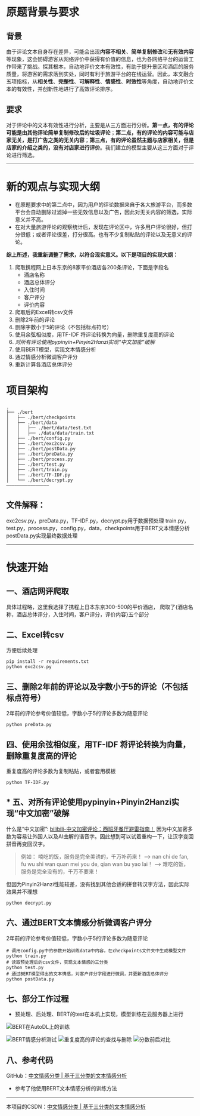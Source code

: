 # 原题背景与要求

## 背景
由于评论文本自身存在差异，可能会出现**内容不相关**、**简单复制修改**和**无有效内容**等现象，这会妨碍游客从网络评价中获得有价值的信息，也为各网络平台的运营工作带来了挑战。探其根本，自动地评价文本有效性，有助于提升景区和酒店的服务质量，将游客的需求落到实处，同时有利于旅游平台的在线运营。因此，本文融合五项指标，从**相关性**、**完整性**、**可解释性**、**情感性**、**时效性**等角度，自动地评价文本的有效性，并创新性地进行了高效评论排序。

## 要求
对于评论中的文本有效性进行分析，主要是从三方面进行分析。**第一点，有的评论可能是由其他评论简单复制修改后的垃圾评论**；**第二点，有的评论的内容可能与店家无关，是打广告之类的无关内容**；**第三点，有的评论虽然主题与店家相关，但是店家的介绍之类的，没有对店家进行评价**。我们建立的模型主要从这三方面对于评论进行筛选。

---
# 新的观点与实现大纲
+ 在原题要求中的第二点中，因为用户的评论数据来自于各大旅游平台，而多数平台会自动删除过滤掉一些无效信息以及广告，因此对无关内容的筛选，实际意义并不高。
+ 在对大量旅游评论的观察统计后，发现在评论区中，许多用户评论很好，但打分很低；或者评论很差，打分很高。也有不少复制粘贴的评论以及无意义的评论。

**综上所述，我重新调整了需求，以符合现实意义。以下是项目的实现大纲：**

1. 爬取携程网上日本东京的8家平价酒店各200条评论，下面是字段名
   - 酒店名称
   - 酒店总体评分
   - 入住时间
   - 客户评分
   - 评价内容
2. 爬取后的Excel转csv文件
3. 删除2年前的评论
4. 删除字数小于5的评论（不包括标点符号）
5. 使用余弦相似度，用TF-IDF 将评论转换为向量，删除重复度高的评论
6. *对所有评论使用pypinyin+Pinyin2Hanzi实现“中文加密”破解*
7. 使用BERT模型，实现文本情感分析
8. 通过情感分析微调客户评分
9. 重新计算各酒店总体评分


# 项目架构
```
.
├── ./bert
│   ├── ./bert/checkpoints
│   ├── ./bert/data
│   │   ├── ./bert/data/test.txt
│   │   ├── ./data/data/train.txt
│   ├── ./bert/config.py
│   ├── ./bert/exc2csv.py
│   ├── ./bert/postData.py
│   ├── ./bert/preData.py
│   ├── ./bert/process.py
│   ├── ./bert/test.py
│   ├── ./bert/train.py
│   ├── ./bert/TF-IDF.py
│   └── ./bert/decrypt.py
————————————————
```
## 文件解释：
exc2csv.py，preData.py，TF-IDF.py，decrypt.py用于数据预处理
train.py，test.py，process.py，config.py，data，checkpoints用于BERT文本情感分析
postData.py实现最终数据处理

---
# 快速开始

## 一、酒店网评爬取
具体过程略，这里我选择了携程上日本东京300-500的平价酒店，
爬取了{酒店名称，酒店总体评分，入住时间，客户评分，评价内容}五个部分

## 二、Excel转csv
方便后续处理
```shell
pip install -r requirements.txt
python exc2csv.py
```

## 三、删除2年前的评论以及字数小于5的评论（不包括标点符号）
2年前的评论参考价值较低，字数小于5的评论多数为随意评论
```shell
python preData.py
```

## 四、使用余弦相似度，用TF-IDF 将评论转换为向量，删除重复度高的评论
重复度高的评论多数为复制粘贴，或者套用模板
```shell
python TF-IDF.py
```

## * 五、对所有评论使用pypinyin+Pinyin2Hanzi实现“中文加密”破解
什么是“中文加密”: [bilibili-中文加密评论：西班牙餐厅避雷指南！](https://www.bilibili.com/video/BV1MjsLeyEBD?vd_source=56fa190c2c2f18f1c5a6a89188ec1dc1)
因为中文加密多数为容易让外国人以及AI曲解的谐音字。因此想到可以试着重构一下，让汉字变回拼音再变回汉字。
> 例如：
> 喃吃的饭，服务是完全美诱的，千万补药来！ -->
> nan chi de fan, fu wu shi wan quan mei you de, qian wan bu yao lai！ -->
> 难吃的饭，服务是完全没有的，千万不要来！

但因为Pinyin2Hanzi性能较差，没有找到其他合适的拼音转汉字方法，因此实际效果并不理想

```shell
python decrypt.py
```

## 六、通过BERT文本情感分析微调客户评分
2年前的评论参考价值较低，字数小于5的评论多数为随意评论
```shell
# 调用config.py中的参数开始训练data中内容，在checkpoints文件夹中生成模型文件
python train.py
# 读取预处理后的csv文件，实现文本情感的三分类
python test.py
# 通过BERT模型得出的文本情感，对客户评分字段进行微调，并更新酒店总体评分
python postData.py
```


## 七、部分工作过程
+ 预处理、后处理、BERT的test在本机上实现，模型训练在云服务器上进行

![BERT在AutoDL上的训练](https://i-blog.csdnimg.cn/direct/e4dc0273dae84b49950222db7cd4d306.png)

![BERT情感分析测试](https://i-blog.csdnimg.cn/direct/eb75d01b8db9481cb082fa9bbac72d49.png)
![重复度高的评论的查找与删除](https://i-blog.csdnimg.cn/direct/d2366a49b74145329b4e0d8dc3f4b044.png)
![分数前后对比](https://i-blog.csdnimg.cn/direct/b13eb2efc3fa41db8efad2905fa3caa0.png)


## 八、参考代码

GitHub：[中文情感分类 | 基于三分类的文本情感分析](https://github.com/yaokui2018/SentimentAnalysis?tab=readme-ov-file)
+ 参考了他使用BERT文本情感分析的训练方法

---
本项目的CSDN：[中文情感分类 | 基于三分类的文本情感分析](https://github.com/yaokui2018/SentimentAnalysis?tab=readme-ov-file)
